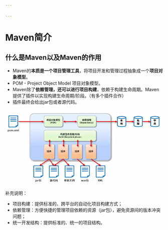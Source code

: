 ```yaml
---

---
```


# Maven简介

## 什么是Maven以及Maven的作用

*   Maven的**本质是一个项目管理工具**，将项目开发和管理过程抽象成一个**项目对象模型**。
*   POM - Project Object Model 项目对象模型。
*   Maven除了**依赖管理，还可以进行项目构建**，依赖于构建生命周期。Maven提供了插件以实现构建生命周期/阶段。（有多个插件合作）
*   插件最终会给出jar包或者源代码。

<img src="./maven.note.assets/image-20230227132256046.png" alt="image-20230227132256046" style="zoom: 67%;" />

补充说明：

-   项目构建：提供标准的、跨平台的自动化项目构建方式；
-   依赖管理：方便快捷的管理项目依赖的资源（jar包），避免资源间的版本冲突问题；
-   统一开发结构：提供标准的、统一的项目结构。

